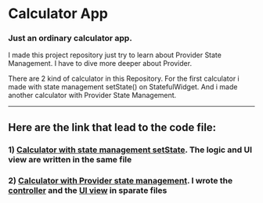 # Calculator App

### Just an ordinary calculator app.
 I made this project repository just try to learn about Provider State Management. I have to dive more deeper about Provider.

There are 2 kind of calculator in this Repository. For the first calculator i made with state management setState() on StatefulWidget. And i made another calculator with Provider State Management.

----

## Here are the link that lead to the code file:

### 1) [Calculator with state management setState](/lib/screens/main_screen.dart). The  logic and UI view are written in the same file

### 2) [Calculator with Provider state management](/lib/screens/calculator_with_controller.dart). I wrote the [controller](/lib/controller/calculator_controller.dart) and the [UI view](/lib/screens/calculator_with_controller.dart) in sparate files

